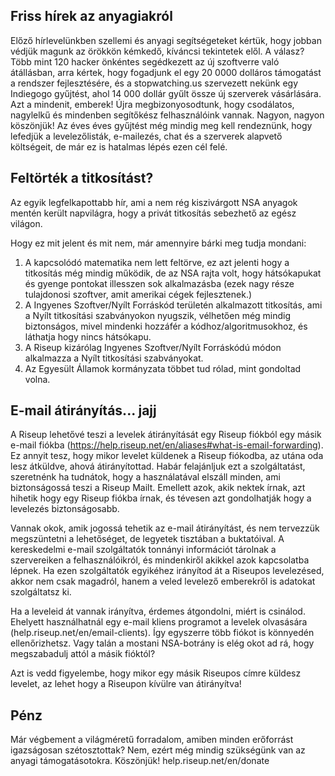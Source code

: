 ## Friss hírek az anyagiakról

Előző hírlevelünkben szellemi és anyagi segítségeteket kértük, hogy jobban 
védjük magunk az örökkön kémkedő, kíváncsi tekintetek elől. A válasz? Több 
mint 120 hacker önkéntes segédkezett az új szoftverre való átállásban, arra 
kértek, hogy fogadjunk el egy 20 0000 dolláros támogatást a rendszer 
fejlesztésére, és a stopwatching.us szervezett nekünk egy Indiegogo gyűjtést, 
ahol 14 000 dollár gyűlt össze új szerverek vásárlására. Azt a mindenit, 
emberek! Újra megbizonyosodtunk, hogy csodálatos, nagylelkű és mindenben 
segítőkész felhasználóink vannak. Nagyon, nagyon köszönjük! Az éves éves 
gyűjtést még mindig meg kell rendeznünk, hogy lefedjük a levelezőlisták, 
e-mailezés, chat és a szerverek alapvető költségeit, de már ez is hatalmas 
lépés ezen cél felé.

## Feltörték a titkosítást?

Az egyik legfelkapottabb hír, ami a nem rég kiszivárgott NSA anyagok mentén 
került napvilágra, hogy a privát titkosítás sebezhető az egész világon.

Hogy ez mit jelent és mit nem, már amennyire bárki meg tudja mondani:

1. A kapcsolódó matematika nem lett feltörve, ez azt jelenti hogy a 
titkosítás még mindig működik, de az NSA rajta volt, hogy hátsókapukat és 
gyenge pontokat illesszen sok alkalmazásba (ezek nagy része tulajdonosi 
szoftver, amit amerikai cégek fejlesztenek.)
2. A Ingyenes Szoftver/Nyílt Forráskód területén alkalmazott titkosítás, ami 
a Nyílt titkosítási szabványokon nyugszik, vélhetően még mindig biztonságos, 
mivel mindenki hozzáfér a kódhoz/algoritmusokhoz, és láthatja hogy nincs 
hátsókapu.
3. A Riseup kizárólag Ingyenes Szoftver/Nyílt Forráskódú módon alkalmazza a 
Nyílt titkosítási szabványokat.
4. Az Egyesült Államok kormányzata többet tud rólad, mint gondoltad volna.

## E-mail átirányítás... jajj

A Riseup lehetővé teszi a levelek átirányítását egy Riseup fiókból egy másik 
e-mail fiókba (https://help.riseup.net/en/aliases#what-is-email-forwarding). 
Ez annyit tesz, hogy mikor levelet küldenek a Riseup fiókodba, az utána oda 
lesz átküldve, ahová átirányítottad. Habár felajánljuk ezt a szolgáltatást, 
szeretnénk ha tudnátok, hogy a használatával elszáll minden, ami 
biztonságossá teszi a Riseup Mailt. Emellett azok, akik nektek írnak, azt 
hihetik hogy egy Riseup fiókba írnak, és tévesen azt gondolhatják hogy a 
levelezés biztonságosabb.

Vannak okok, amik jogossá tehetik az e-mail átirányítást, és nem tervezzük 
megszüntetni a lehetőséget, de legyetek tisztában a buktatóival. A 
kereskedelmi e-mail szolgáltatók tonnányi információt tárolnak a szervereiken 
a felhasználóikról, és mindenkiről akikkel azok kapcsolatba lépnek. Ha ezen 
szolgáltatók egyikéhez irányítod át a Riseupos levelezésed, akkor nem csak 
magadról, hanem a veled levelező emberekről is adatokat szolgáltatsz ki.

Ha a leveleid át vannak irányítva, érdemes átgondolni, miért is csinálod. 
Ehelyett használhatnál egy e-mail kliens programot a levelek olvasására 
(help.riseup.net/en/email-clients). Így egyszerre több fiókot is könnyedén 
ellenőrizhetsz. Vagy talán a mostani NSA-botrány is elég okot ad rá, hogy 
megszabadulj attól a másik fióktól?

Azt is vedd figyelembe, hogy mikor egy másik Riseupos címre küldesz levelet, 
az lehet hogy a Riseupon kívülre van átirányítva!

## Pénz

Már végbement a világméretű forradalom, amiben minden erőforrást igazságosan 
szétosztottak? Nem, ezért még mindig szükségünk van az anyagi 
támogatásotokra. Köszönjük! help.riseup.net/en/donate
